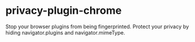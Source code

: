 # privacy-plugin-chrome
Stop your browser plugins from being fingerprinted. Protect your privacy by hiding navigator.plugins and navigator.mimeType.
